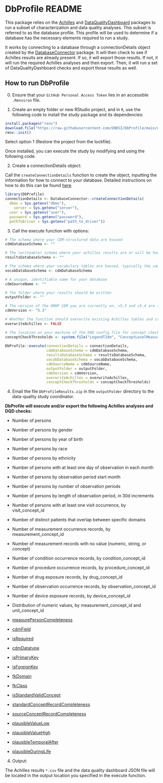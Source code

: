 # DbProfile README

This package relies on the [Achilles](https://github.com/ohdsi/Achilles) and [DataQualityDashboard](https://github.com/ohdsi/DataQualityDashboard) packages to run a subset of characterization and data quality analyses. This subset is referred to as the database profile. This profile will be used to determine if a database has the necessary elements required to run a study. 

It works by connecting to a database through a connectionDetails object created by the [DatabaseConnector](http://ohdsi.github.io/DatabaseConnector/articles/Connecting.html) package. It will then check to see if Achilles results are already present. If so, it will export those results. If not, it will run the required Achilles analyses and then export. Then, it will run a set of DataQualityDashboard checks and export those results as well.

## How to run DbProfile

0. Ensure that your `GitHub Personal Access Token` lies in an accessible `.Renviron` file.

1. Create an empty folder or new RStudio project, and in `R`, use the following code to install the study package and its dependencies:

  ```r
  install.packages("renv")
  download.file("https://raw.githubusercontent.com/OHDSI/DbProfile/main/extras/renv.lock", "renv.lock")
  renv::init()
  ```
  
  Select option 1 (Restore the project from the lockfile).

  Once installed, you can execute the study by modifying and using the following code.
  
2. Create a connectionDetails object:

  Call the `createConnectionDetails` function to create the object, inputting the information for how to connect to your database. Detailed instructions on how to do this can be found [here](http://ohdsi.github.io/DatabaseConnector/articles/Connecting.html). 

  ```r 
  library(DbProfile)
  connectionDetails <- DatabaseConnector::createConnectionDetails(
    dbms = Sys.getenv("dbms"),
      server = Sys.getenv("server"),
    user = Sys.getenv("user"),
    password = Sys.getenv("password"),
    pathToDriver = Sys.getenv("path_to_driver"))
  ```
  
3. Call the execute function with options:

  ```r
  # The schema where your CDM-structured data are housed
  cdmDatabaseSchema <- "" 
  
  # The (writeable) schema where your achilles results are or will be housed
  resultsDatabaseSchema <- ""
  
  # The schema where your vocabulary tables are housed, typically the same as the cdmDatabaseSchema
  vocabDatabaseSchema <- cdmDatabaseSchema
  
  # A unique, identifiable name for your database
  cdmSourceName <- ""
  
  # The folder where your results should be written
  outputFolder <- ""
  
  # The version of the OMOP CDM you are currently on, v5.3 and v5.4 are supported.
  cdmVersion <- "5.3"
  
  # Whether the function should overwrite existing Achilles tables and create new ones
  overwriteAchilles <- FALSE
  
  # The location on your machine of the DQD config file for concept check thresholds or "default".
  conceptCheckThresholds <- system.file("LegendT2dm", "ConceptLevelMeasurements.csv", package = "DbProfile")
    
  DbProfile::execute(connectionDetails = connectionDetails,
                     cdmDatabaseSchema = cdmDatabaseSchema,
                     resultsDatabaseSchema = resultsDatabaseSchema,
                     vocabDatabaseSchema = vocabDatabaseSchema,
                     cdmSourceName = cdmSourceName,
                     outputFolder = outputFolder,
                     cdmVersion = cdmVersion,
                     overwriteAchilles = overwriteAchilles,
                     conceptCheckThresholds = conceptCheckThresholds)
  ```

4. Email the file `DbProfileResults.zip` in the `outputFolder` directory to the data-quality study coordinator.

**DbProfile will execute and/or export the following Achilles analyses and DQD checks:**

- Number of persons
- Number of persons by gender
- Number of persons by year of birth
- Number of persons by race
- Number of persons by ethnicity
- Number of persons with at least one day of observation in each month
- Number of persons by observation period start month
- Number of persons by number of observation periods
- Number of persons by length of observation period, in 30d increments
- Number of persons with at least one visit occurrence, by visit_concept_id
- Number of distinct patients that overlap between specific domains
- Number of measurement occurrence records, by measurement_concept_id
- Number of measurement records with no value (numeric, string, or concept)
- Number of condition occurrence records, by condition_concept_id
- Number of procedure occurrence records, by procedure_concept_id
- Number of drug exposure records, by drug_concept_id
- Number of observation occurrence records, by observation_concept_id
- Number of device exposure records, by device_concept_id
- Distribution of numeric values, by measurement_concept_id and unit_concept_id

- [measurePersonCompleteness](https://ohdsi.github.io/DataQualityDashboard/articles/CheckTypeDescriptions.html#measurepersoncompleteness-1)
- [cdmField](https://ohdsi.github.io/DataQualityDashboard/articles/CheckTypeDescriptions.html#cdmfield-1)
- [isRequired](https://ohdsi.github.io/DataQualityDashboard/articles/CheckTypeDescriptions.html#isrequired)
- [cdmDatatype](https://ohdsi.github.io/DataQualityDashboard/articles/CheckTypeDescriptions.html#cdmdatatype-1)
- [isPrimaryKey](https://ohdsi.github.io/DataQualityDashboard/articles/CheckTypeDescriptions.html#isprimarykey-1)
- [isForeignKey](https://ohdsi.github.io/DataQualityDashboard/articles/CheckTypeDescriptions.html#isforeignkey-1)
- [fkDomain](https://ohdsi.github.io/DataQualityDashboard/articles/CheckTypeDescriptions.html#fkdomain-1)
- [fkClass](https://ohdsi.github.io/DataQualityDashboard/articles/CheckTypeDescriptions.html#fkclass-1)
- [isStandardValidConcept](https://ohdsi.github.io/DataQualityDashboard/articles/CheckTypeDescriptions.html#isstandardvalidconcept-1)
- [standardConceptRecordCompleteness](https://ohdsi.github.io/DataQualityDashboard/articles/CheckTypeDescriptions.html#standardconceptrecordcompleteness)
- [sourceConceptRecordCompleteness](https://ohdsi.github.io/DataQualityDashboard/articles/CheckTypeDescriptions.html#sourceconceptrecordcompleteness-1)
- [plausibleValueLow](https://ohdsi.github.io/DataQualityDashboard/articles/CheckTypeDescriptions.html#plausiblevaluelow-2)
- [plausibleValueHigh](https://ohdsi.github.io/DataQualityDashboard/articles/CheckTypeDescriptions.html#plausiblevaluehigh-2)
- [plausibleTemporalAfter](https://ohdsi.github.io/DataQualityDashboard/articles/CheckTypeDescriptions.html#plausibletemporalafter-1)
- [plausibleDuringLife](https://ohdsi.github.io/DataQualityDashboard/articles/CheckTypeDescriptions.html#plausibleduringlife-1)

4. Output:

  The Achilles results `*.csv` file and the data quality dashboard JSON file will be located in the output location you specified in the execute function. 
